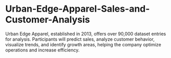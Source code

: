 # Urban-Edge-Apparel-Sales-and-Customer-Analysis
Urban Edge Apparel, established in 2013, offers over 90,000 dataset entries for analysis. Participants will predict sales, analyze customer behavior, visualize trends, and identify growth areas, helping the company optimize operations and increase efficiency.
